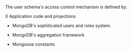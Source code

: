 The user schema's access control mechanism is defined by:

X Application code and projections

- MongoDB's sophiticated users and roles system.

- MongoDB's aggregation framework

- Mongoose constants